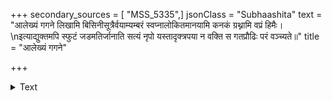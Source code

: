 +++
secondary_sources = [ "MSS_5335",]
jsonClass = "Subhaashita"
text = "आलेख्यं गगने लिखामि बिसिनीसूत्रैर्वयाम्यम्बरं स्वप्नालोकितमानयामि कनकं ग्रथ्नामि वप्रं हिमैः।  \nइत्याद्युक्तमपि स्फुटं जडमतिर्जानाति सत्यं नृपो यस्तादृक्त्रपया न वक्ति स गतप्रौढिः परं वञ्च्यते॥"
title = "आलेख्यं गगने"

+++

<details><summary>Text</summary>

आलेख्यं गगने लिखामि बिसिनीसूत्रैर्वयाम्यम्बरं स्वप्नालोकितमानयामि कनकं ग्रथ्नामि वप्रं हिमैः।  
इत्याद्युक्तमपि स्फुटं जडमतिर्जानाति सत्यं नृपो यस्तादृक्त्रपया न वक्ति स गतप्रौढिः परं वञ्च्यते॥
</details>
